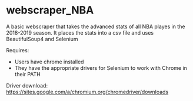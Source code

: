 # webscraper_NBA

A basic webscraper that takes the advanced stats of all NBA playes in the 2018-2019 season. It places the stats into a csv file and uses BeautifulSoup4 and Selenium

Requires: 
- Users have chrome installed
- They have the appropriate drivers for Selenium to work with Chrome in their PATH 

Driver download: https://sites.google.com/a/chromium.org/chromedriver/downloads
